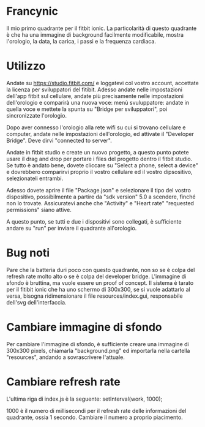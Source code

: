 # Francynic
Il mio primo quadrante per il fitbit ionic.
La particolarità di questo quadrante è che ha una immagine di background facilmente modificabile, mostra l'orologio, la data, la carica, i passi e la frequenza cardiaca.

# Utilizzo
Andate su https://studio.fitbit.com/ e loggatevi col vostro account, accettate la licenza per sviluppatori del fitibit.
Adesso andate nelle impostazioni dell'app fitbit sul cellulare, andate più precisamente nelle impostazioni dell'orologio e comparirà una nuova voce: menù svuluppatore: andate in quella voce e mettete la spunta su "Bridge per sviluppatori", poi sincronizzate l'orologio.

Dopo aver connesso l'orologio alla rete wifi su cui si trovano cellulare e computer, andate nelle impostazioni dell'orologio, ed attivate il "Developer Bridge". Deve dirvi "connected to server".

Andate in fitbit studio e create un nuovo progetto, a questo punto potete usare il drag and drop per portare i files del progetto dentro il fitbit studio.
Se tutto è andato bene, dovete cliccare su "Select a phone, select a device" e dovrebbero comparirvi proprio il vostro cellulare ed il vostro dipsositivo, selezionateli entrambi.

Adesso dovete aprire il file "Package.json" e selezionare il tipo del vostro dispositivo, possibilmente a partire da "sdk version" 5.0 a scendere, finché non lo trovate.
Assicuratevi anche che "Activity" e "Heart rate" "requested permissions" siano attive.

A questo punto, se tutti e due i dispositivi sono collegati, è sufficiente andare su "run" per inviare il quadrante all'orologio.

# Bug noti
Pare che la batteria duri poco con questo quadrante, non so se è colpa del refresh rate molto alto o se è colpa del developer bridge.
L'immagine di sfondo è bruttina, ma vuole essere un proof of concept.
Il sistema è tarato per il fitibit ionic che ha uno schermo di 300x300, se si vuole adattarlo al versa, bisogna ridimensionare il file resources/index.gui, responsabile dell'svg dell'interfaccia.

# Cambiare immagine di sfondo
Per cambiare l'immagine di sfondo, è sufficiente creare una immagine di 300x300 pixels, chiamarla "background.png" ed importarla nella cartella "resources", andando a sovrascrivere l'attuale.

# Cambiare refresh rate
L'ultima riga di index.js è la seguente:
setInterval(work, 1000);

1000 è il numero di millisecondi per il refresh rate delle informazioni del quadrante, ossia 1 secondo.
Cambiare il numero a proprio piacimento.
